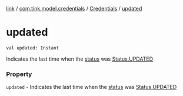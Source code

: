 [link](../../index.md) / [com.tink.model.credentials](../index.md) / [Credentials](index.md) / [updated](./updated.md)

# updated

`val updated: Instant`

Indicates the last time when the [status](status.md) was [Status.UPDATED](-status/-u-p-d-a-t-e-d.md)

### Property

`updated` - Indicates the last time when the [status](status.md) was [Status.UPDATED](-status/-u-p-d-a-t-e-d.md)